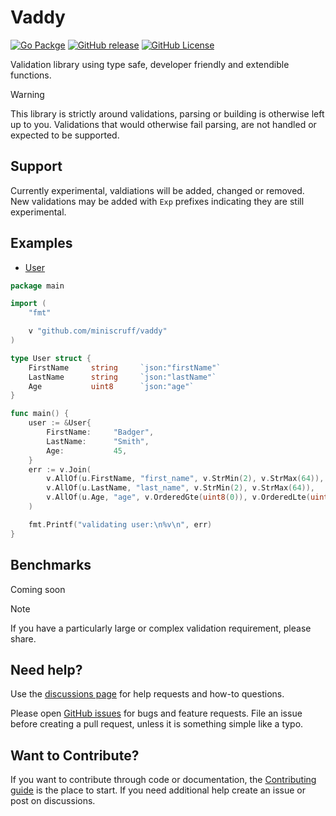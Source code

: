 # Vaddy

[![Go Packge](https://img.shields.io/badge/Go-Reference-grey?style=for-the-badge&logo=go&logoColor=white&label=%20&labelColor=007D9C)](https://pkg.go.dev/github.com/miniscruff/vaddy)
[![GitHub release](https://img.shields.io/github/v/release/miniscruff/vaddy?style=for-the-badge&logo=github)](https://github.com/miniscruff/vaddy/releases)
[![GitHub License](https://img.shields.io/github/license/miniscruff/vaddy?style=for-the-badge)](https://github.com/miniscruff/vaddy/blob/main/LICENSE)

Validation library using type safe, developer friendly and extendible functions.

> [!WARNING]
> This library is strictly around validations, parsing or building is otherwise left
> up to you.
> Validations that would otherwise fail parsing, are not handled or expected to be supported.

## Support

Currently experimental, valdiations will be added, changed or removed.
New validations may be added with `Exp` prefixes indicating they are still experimental.

## Examples

* [User](./example_user_test.go)

```go
package main

import (
	"fmt"

	v "github.com/miniscruff/vaddy"
)

type User struct {
	FirstName     string     `json:"firstName"`
	LastName      string     `json:"lastName"`
	Age           uint8      `json:"age"`
}

func main() {
	user := &User{
		FirstName:     "Badger",
		LastName:      "Smith",
		Age:           45,
    }
    err := v.Join(
		v.AllOf(u.FirstName, "first_name", v.StrMin(2), v.StrMax(64)),
		v.AllOf(u.LastName, "last_name", v.StrMin(2), v.StrMax(64)),
		v.AllOf(u.Age, "age", v.OrderedGte(uint8(0)), v.OrderedLte(uint8(130))),
    )

	fmt.Printf("validating user:\n%v\n", err)
}
```

## Benchmarks

Coming soon

> [!NOTE]
> If you have a particularly large or complex validation requirement, please share.

## Need help?
Use the [discussions page](https://github.com/miniscruff/vaddy/discussions) for help requests and how-to questions.

Please open [GitHub issues](https://github.com/miniscruff/vaddy/issues) for bugs and feature requests.
File an issue before creating a pull request, unless it is something simple like a typo.

## Want to Contribute?
If you want to contribute through code or documentation, the [Contributing guide](CONTRIBUTING.md) is the place to start.
If you need additional help create an issue or post on discussions.

